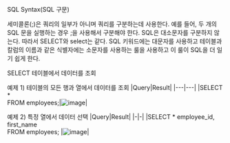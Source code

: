 SQL Syntax(SQL 구문)




세미콜론(;)은 쿼리의 일부가 아니며 쿼리를 구분하는데 사용한다. 예를 들어, 두 개의 SQL 문을 실행하는 경우 ;을 사용해서 구분해야 한다.
SQL은 대소문자를 구분하지 않는다. 따라서 SELECT와 select는 같다.
SQL 키워드에는 대문자를 사용하고 테이블과 칼럼의 이름과 같은 식별자에는 소문자를 사용하는 룰을 사용하고 이 룰이 SQL을 더 일기 쉽게 한다.

SELECT
테이블에서 데이터를 조회

예제 1) 테이블의 모든 행과 열에서 데이터를 조회
|Query|Result|
|---|---|
|SELECT * <br/>FROM employees;|![image](https://github.com/user-attachments/assets/66360128-7db3-42d9-936c-736ee1f5dc61)|

예제 2) 특정 열에서 데이터 선택
|Query|Result|
|-|-|
|SELECT * employee_id, first_name<br/>
FROM employees;
|![image](https://github.com/user-attachments/assets/05d4ce3e-aa11-49df-baf5-20d2fe6a9ef3)|



